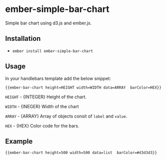 # ember-simple-bar-chart

Simple bar chart using d3.js and ember.js.

## Installation

* `ember install ember-simple-bar-chart`


## Usage

In your handlebars template add the below snippet:

`{{ember-bar-chart height=HEIGHT width=WIDTH data=ARRAY  barColor=HEX}}`

`HEIGHT` - {INTEGER} Height of the chart.

`WIDTH` -  {INEGER} Width of the chart

`ARRAY` - {ARRAY} Array of objects consit of `label` and `value`.

`HEX` - {HEX} Color code for the bars.


## Example

`{{ember-bar-chart height=500 width=500 data=list  barColor=#d3d3d3}}`
